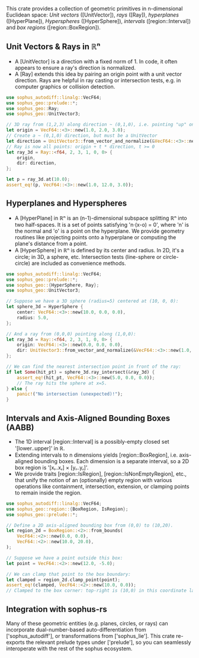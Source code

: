  This crate provides a collection of geometric primitives in n-dimensional Euclidean space:
 *Unit vectors* ([UnitVector]), *rays* ([Ray]), *hyperplanes* ([HyperPlane]), *Hyperspheres*
 ([HyperSphere]), *intervals* ([region::Interval]) and *box regions* ([region::BoxRegion]).

## Unit Vectors & Rays in ℝⁿ
 - A [UnitVector] is a direction with a fixed norm of 1. In code, it often appears
   to ensure a ray's direction is normalized.
 - A [Ray] extends this idea by pairing an origin point with a unit vector direction. Rays are
   helpful in ray casting or intersection tests, e.g. in computer graphics or collision detection.

```rust
use sophus_autodiff::linalg::VecF64;
use sophus_geo::prelude::*;
use sophus_geo::Ray;
use sophus_geo::UnitVector3;

// 3D ray from (1,2,3) along direction ~ (0,1,0), i.e. pointing "up" on y-axis
let origin = VecF64::<3>::new(1.0, 2.0, 3.0);
// Create a ~ (0,1,0) direction, but must be a UnitVector
let direction = UnitVector3::from_vector_and_normalize(&VecF64::<3>::new(0.0, 2.0, 0.0));
// Ray is now all points: origin + t * direction, t >= 0
let ray_3d = Ray::<f64, 2, 3, 1, 0, 0> {
    origin,
    dir: direction,
};

let p = ray_3d.at(10.0);
assert_eq!(p, VecF64::<3>::new(1.0, 12.0, 3.0));
```

## Hyperplanes and Hyperspheres
 - A [HyperPlane] in ℝⁿ is an (n-1)-dimensional subspace splitting ℝⁿ into two half-spaces. It is
   a set of points satisfying 'n·(x-o) = 0', where 'n' is the normal and 'o' is a point on the
   hyperplane. We provide geometry routines like projecting points onto a hyperplane or computing
   the plane's distance from a point.
 - A [HyperSphere] in ℝⁿ is defined by its center and radius. In 2D, it's a circle; in 3D, a sphere,
   etc. Intersection tests (line-sphere or circle-circle) are included as convenience methods.

```rust
use sophus_autodiff::linalg::VecF64;
use sophus_geo::prelude::*;
use sophus_geo::{HyperSphere, Ray};
use sophus_geo::UnitVector3;

// Suppose we have a 3D sphere (radius=5) centered at (10, 0, 0):
let sphere_3d = HyperSphere {
    center: VecF64::<3>::new(10.0, 0.0, 0.0),
    radius: 5.0,
};

// And a ray from (0,0,0) pointing along (1,0,0):
let ray_3d = Ray::<f64, 2, 3, 1, 0, 0> {
    origin: VecF64::<3>::new(0.0, 0.0, 0.0),
    dir: UnitVector3::from_vector_and_normalize(&VecF64::<3>::new(1.0, 0.0, 0.0)),
};

// We can find the nearest intersection point in front of the ray:
if let Some(hit_pt) = sphere_3d.ray_intersect(&ray_3d) {
    assert_eq!(hit_pt, VecF64::<3>::new(5.0, 0.0, 0.0));
    // The ray hits the sphere at x=5.
} else {
    panic!("No intersection (unexpected)!");
}
```

## Intervals and Axis-Aligned Bounding Boxes (AABB)
 - The 1D interval [region::Interval] is a possibly-empty closed set '[lower..upper]' in ℝ.
 - Extending intervals to n dimensions yields [region::BoxRegion], i.e. axis-aligned bounding
   boxes. Each dimension is a separate interval, so a 2D box region is '[xₗ..xᵣ] × [yₗ..yᵣ]'.
 - We provide traits [region::IsRegion], [region::IsNonEmptyRegion], etc., that unify the notion of
   an (optionally) empty region with various operations like containment, intersection,
   extension, or clamping points to remain inside the region.

```rust
use sophus_autodiff::linalg::VecF64;
use sophus_geo::region::{BoxRegion, IsRegion};
use sophus_geo::prelude::*;

// Define a 2D axis-aligned bounding box from (0,0) to (10,20).
let region_2d = BoxRegion::<2>::from_bounds(
    VecF64::<2>::new(0.0, 0.0),
    VecF64::<2>::new(10.0, 20.0),
);

// Suppose we have a point outside this box:
let point = VecF64::<2>::new(12.0, -5.0);

// We can clamp that point to the box boundary:
let clamped = region_2d.clamp_point(point);
assert_eq!(clamped, VecF64::<2>::new(10.0, 0.0));
// Clamped to the box corner: top-right is (10,0) in this coordinate layout.
```


## Integration with sophus-rs

Many of these geometric entities (e.g. planes, circles, or rays) can incorporate
dual-number-based auto-differentiation from ['sophus_autodiff'], or transformations from
['sophus_lie']. This crate re-exports the relevant prelude types under ['prelude'], so you
can seamlessly interoperate with the rest of the sophus ecosystem.
